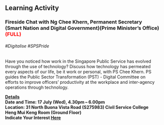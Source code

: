 <!-- ---
title: 'Learning Festival 1-19 July 2019'
permalink: /events/learning-journeys/event-details/lc_fc_sndgo/
breadcrumb: 'Learning Activity'

--- -->


## Learning Activity
### Fireside Chat with Ng Chee Khern, Permanent Secretary (Smart Nation and Digital Government)(Prime Minister’s Office)  <font color="red"> (FULL) </font>

###### _#Digitalise #SPSPride_

Have you noticed how work in the Singapore Public Service has evolved through the use of technology? Discuss how technology has permeated every aspects of our life, be it work or personal, with PS Chee Khern. PS guides the Public Sector Transformation (PST) - Digital Committee on efforts to improve officers’ productivity at the workplace and inter-agency operations through technology.

<b><u>Details</u><br>
**Date and Time: 17 July (Wed), 4.30pm – 6.00pm** <br>
**Location: 31 North Buona Vista Road (S275983) Civil Service College <br> Heng Mui Keng Room (Ground Floor)** <br>
**Indicate Your Interest [Here](https://www.eventbrite.sg/e/psw-2019-fireside-chat-series-chat-with-ng-chee-khern-permanent-secretary-smart-nation-and-digital-tickets-62247601251)** 
